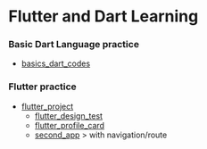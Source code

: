 # Flutter and Dart Learning

### Basic Dart Language practice
  - [basics_dart_codes](https://github.com/arman-arif/learing_flutter_and_dart/tree/master/basics_dart_codes)

### Flutter practice
  - [flutter_project](https://github.com/arman-arif/learing_flutter_and_dart/tree/master/flutter_projects)
    - [flutter_design_test](https://github.com/arman-arif/learing_flutter_and_dart/tree/master/flutter_projects/flutter_design_test)
    - [flutter_profile_card](https://github.com/arman-arif/learing_flutter_and_dart/tree/master/flutter_projects/flutter_profile_card)
    - [second_app](https://github.com/arman-arif/learing_flutter_and_dart/tree/master/flutter_projects/second_app) > with navigation/route
